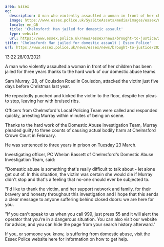 ```yaml
area: Essex
og:
  description: A man who violently assaulted a woman in front of her children has been jailed for three years.
  image: https://www.essex.police.uk/SysSiteAssets/media/images/essex/news/library-images/600/brought-to-justice-600.jpg?crop=(0,42,600,358)&amp;w=600&amp;h=300&amp;scale=both
  locale: en_GB
  title: 'Chelmsford: Man jailed for domestic assault'
  type: website
  url: https://www.essex.police.uk/news/essex/news/brought-to-justice/2021/march/chelmsford-man-jailed-for-domestic-assault/
title: 'Chelmsford: Man jailed for domestic assault | Essex Police'
url: https://www.essex.police.uk/news/essex/news/brought-to-justice/2021/march/chelmsford-man-jailed-for-domestic-assault/
```

13:22 28/03/2021

A man who violently assaulted a woman in front of her children has been jailed for three years thanks to the hard work of our domestic abuse teams.

Sam Murray, 28, of Coulsdon Road in Coulsdon, attacked the victim just five days before Christmas last year.

He repeatedly punched and kicked the victim to the floor, despite her pleas to stop, leaving her with bruised ribs.

Officers from Chelmsford's Local Policing Team were called and responded quickly, arresting Murray within minutes of being on scene.

Thanks to the hard work of the Domestic Abuse Investigation Team, Murray pleaded guilty to three counts of causing actual bodily harm at Chelmsford Crown Court in February.

He was sentenced to three years in prison on Tuesday 23 March.

Investigating officer, PC Whelan Bassett of Chelmsford's Domestic Abuse Investigation Team, said:

"Domestic abuse is something that's really difficult to talk about - let alone get out of. In this situation, the victim was certain she would die if Murray didn't stop and that's a feeling that no-one should ever be subjected to.

"I'd like to thank the victim, and her support network and family, for their bravery and honesty throughout this investigation and I hope that this sends a clear message to anyone suffering behind closed doors: we are here for you.

"If you can't speak to us when you call 999, just press 55 and it will alert the operator that you're in a dangerous situation. You can also visit our website for advice, and you can hide the page from your search history afterward."

If you, or someone you know, is suffering from domestic abuse, visit the Essex Police website here for information on how to get help.
